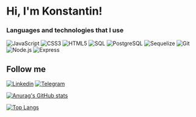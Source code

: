
<h1 align="start">Hi, I'm Konstantin!</h1>

<h3 align="start">Languages and technologies that I use</h3>

![JavaScript](https://img.shields.io/badge/-JavaScript-informational?style=plastic&logo=javascript)
![CSS3](https://img.shields.io/badge/-CSS3-informational?style=plastic&logo=css3)
![HTML5](https://img.shields.io/badge/-HTML5-informational?style=plastic&logo=html5)
![SQL](https://img.shields.io/badge/-SQL-important?style=plastic&logo=mysql&logoColor=#000000)
![PostgreSQL](https://img.shields.io/badge/-PostgreSQL-grey?style=plastic&logo=PostgreSQL)
![Sequelize](https://img.shields.io/badge/-Sequelize-informational?style=plastic&logo=Sequelize)
![Git](https://img.shields.io/badge/-Git-informational?style=plastic&logo=git)
![Node.js](https://img.shields.io/badge/-Node.js-informational?style=plastic&logo=node.js)
![Express](https://img.shields.io/badge/-Express-informational?style=plastic&logo=express)

## Follow me

[![Linkedin](https://img.shields.io/badge/-Linkedin-informational?style=social&logo=linkedin)](https://www.linkedin.com/in/konst-shevchenko/)
[![Telegram](https://img.shields.io/badge/-Telegram-informational?style=social&logo=Telegram)](https://t.me/Shevchenkostya)

[![Anurag's GitHub stats](https://github-readme-stats.vercel.app/api?username=shevchenkostya&hide=stars&show_icons=true)](https://github.com/anuraghazra/github-readme-stats)

[![Top Langs](https://github-readme-stats.vercel.app/api/top-langs/?username=shevchenkostya&layout=compact)](https://github.com/anuraghazra/github-readme-stats)
